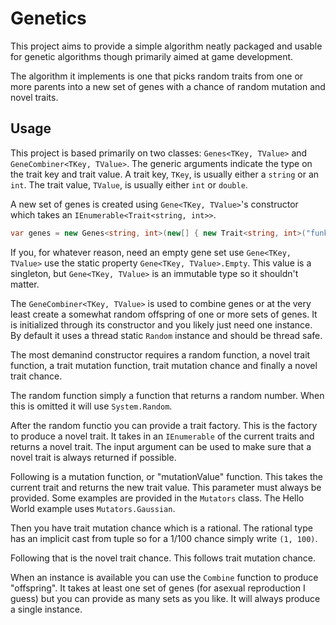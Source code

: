 # Genetics

This project aims to provide a simple algorithm neatly packaged and usable for genetic algorithms though primarily aimed at game development.

The algorithm it implements is one that picks random traits from one or more parents into a new set of genes with a chance of random mutation and novel traits.

## Usage

This project is based primarily on two classes: `Genes<TKey, TValue>` and `GeneCombiner<TKey, TValue>`. The generic arguments indicate the type on the trait key and trait value. A trait key, `TKey`, is usually either a `string` or an `int`. The trait value, `TValue`, is usually either `int` or `double`.

A new set of genes is created using `Gene<TKey, TValue>`'s constructor which takes an `IEnumerable<Trait<string, int>>`.

```csharp
var genes = new Genes<string, int>(new[] { new Trait<string, int>("funk", 10) });
```

If you, for whatever reason, need an empty gene set use `Gene<TKey, TValue>` use the static property `Gene<TKey, TValue>.Empty`. This value is a singleton, but `Gene<TKey, TValue>` is an immutable type so it shouldn't matter.

The `GeneCombiner<TKey, TValue>` is used to combine genes or at the very least create a somewhat random offspring of one or more sets of genes. It is initialized through its constructor and you likely just need one instance. By default it uses a thread static `Random` instance and should be thread safe.

The most demanind constructor requires a random function, a novel trait function, a trait mutation function, trait mutation chance and finally a novel trait chance.

The random function simply a function that returns a random number. When this is omitted it will use `System.Random`.

After the random functio you can provide a trait factory. This is the factory to produce a novel trait. It takes in an `IEnumerable` of the current traits and returns a novel trait. The input argument can be used to make sure that a novel trait is always returned if possible.

Following is a mutation function, or "mutationValue" function. This takes the current trait and returns the new trait value. This parameter must always be provided. Some examples are provided in the `Mutators` class. The Hello World example uses `Mutators.Gaussian`.

Then you have trait mutation chance which is a rational. The rational type has an implicit cast from tuple so for a 1/100 chance simply write `(1, 100)`.

Following that is the novel trait chance. This follows trait mutation chance.

When an instance is available you can use the `Combine` function to produce "offspring". It takes at least one set of genes (for asexual reproduction I guess) but you can provide as many sets as you like. It will always produce a single instance.